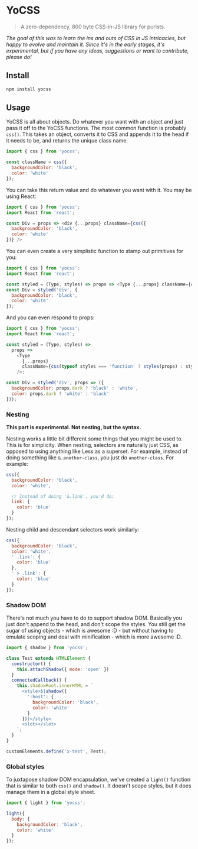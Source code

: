 # YoCSS

> A zero-dependency, 800 byte CSS-in-JS library for purists.

*The goal of this was to learn the ins and outs of CSS in JS intricacies, but happy to evolve and maintain it. Since it's in the early stages, it's experimental, but if you have any ideas, suggestions or want to contribute, please do!*

## Install

```sh
npm install yocss
```

## Usage

YoCSS is all about objects. Do whatever you want with an object and just pass it off to the YoCSS functions. The most common function is probably `css()`. This takes an object, converts it to CSS and appends it to the head if it needs to be, and returns the unique class name.

```js
import { css } from 'yocss';

const className = css({
  backgroundColor: 'black',
  color: 'white'
});
```

You can take this return value and do whatever you want with it. You may be using React:

```js
import { css } from 'yocss';
import React from 'react';

const Div = props => <div {...props} className={css({
  backgroundColor: 'black',
  color: 'white'
})} />
```

You can even create a very simplistic function to stamp out primitives for you:

```js
import { css } from 'yocss';
import React from 'react';

const styled = (Type, styles) => props => <Type {...props} className={css(styles)} />;
const Div = styled('div', {
  backgroundColor: 'black',
  color: 'white'
});
```

And you can even respond to props:

```js
import { css } from 'yocss';
import React from 'react';

const styled = (Type, styles) =>
  props =>
    <Type
      {...props}
      className={css(typeof styles === 'function' ? styles(props) : styles)}
    />;

const Div = styled('div', props => ({
  backgroundColor: props.dark ? 'black' : 'white',
  color: props.dark ? 'white' : 'black'
}));
```

### Nesting

**This part is experimental. Not nesting, but the syntax.**

Nesting works a little bit different some things that you might be used to. This is for simplicity. When nesting, selectors are naturally just CSS, as opposed to using anything like Less as a superset. For example, instead of doing something like `&.another-class`, you just do `another-class`. For example:

```js
css({
  backgroundColor: 'black',
  color: 'white',

  // Instead of doing '&.link', you'd do:
  link: {
    color: 'blue'
  }
});
```

Nesting child and descendant selectors work similarly:

```js
css({
  backgroundColor: 'black',
  color: 'white',
  ' .link': {
    color: 'blue'
  },
  ' > .link': {
    color: 'blue'
  }
});
```

### Shadow DOM

There's not much you have to do to support shadow DOM. Basically you just don't append to the head, and don't scope the styles. You still get the sugar of using objects - which is awesome :D - but without having to emulate scoping and deal with minification - which is more awesome :D.

```js
import { shadow } from 'yocss';

class Test extends HTMLElement {
  constructor() {
    this.attachShadow({ mode: 'open' })
  }
  connectedCallback() {
    this.shadowRoot.innerHTML = `
      <style>${shadow({
        ':host': {
          backgroundColor: 'black',
          color: 'white'
        }
      })}</style>
      <slot></slot>
    `;
  }
}

customElements.define('x-test', Test);
```

### Global styles

To juxtapose shadow DOM encapsulation, we've created a `light()` function that is similar to both `css()` and `shadow()`. It doesn't scope styles, but it does manage them in a global style sheet.

```js
import { light } from 'yocss';

light({
  body: {
    backgroundColor: 'black',
    color: 'white'
  }
});
```
